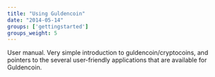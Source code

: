 ```yaml
---
title: "Using Guldencoin"
date: "2014-05-14"
groups: ['gettingstarted']
groups_weight: 5
---
```


User manual. Very simple introduction to guldencoin/cryptocoins, and pointers to the several user-friendly applications that are available for Guldencoin.